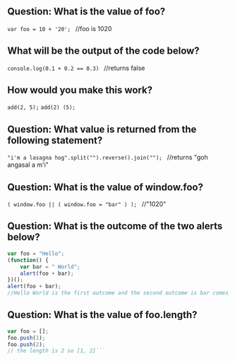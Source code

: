 ## Question: What is the value of foo?

```var foo = 10 + '20'; ```
//foo is 1020

## What will be the output of the code below?

```console.log(0.1 + 0.2 == 0.3) ```
//returns false

## How would you make this work?

```add(2, 5);```
```add(2) (5);```

## Question: What value is returned from the following statement?

```"i'm a lasagna hog".split("").reverse().join(""); ```
//returns "goh angasal a m'i"

## Question: What is the value of window.foo?

```( window.foo || ( window.foo = "bar" ) ); ```
//"1020"

## Question: What is the outcome of the two alerts below?

```Javascript 
var foo = "Hello"; 
(function() { 
    var bar = " World"; 
    alert(foo + bar);
})(); 
alert(foo + bar);
//Hello World is the first outcome and the second outcome is bar comes back undefine because bar was defined inside the function and not outside like foo was. 
```

## Question: What is the value of foo.length?

```Javascript 
var foo = [];
foo.push(1);
foo.push(2); 
// the length is 2 so [1, 2]```

